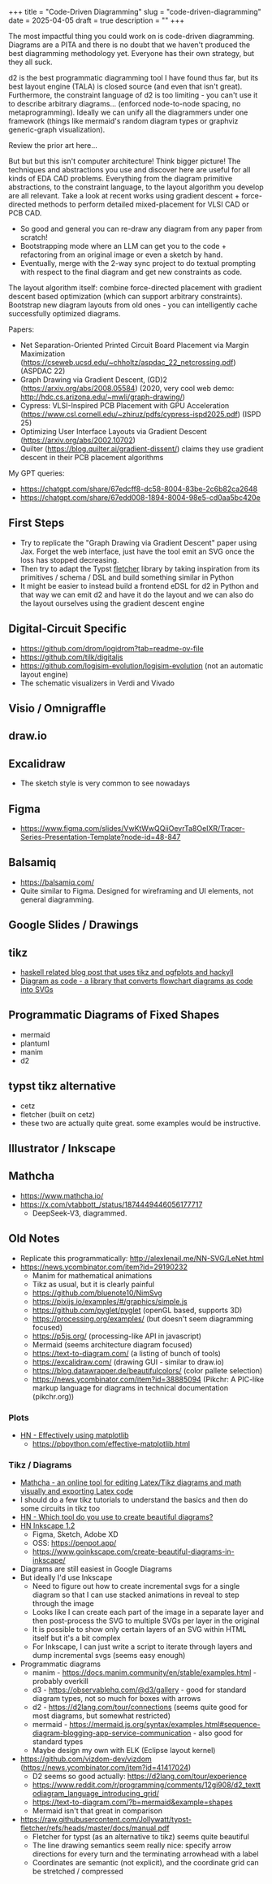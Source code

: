 +++
title = "Code-Driven Diagramming"
slug = "code-driven-diagramming"
date = 2025-04-05
draft = true
description = ""
+++

The most impactful thing you could work on is code-driven diagramming.
Diagrams are a PITA and there is no doubt that we haven't produced the best diagramming methodology yet.
Everyone has their own strategy, but they all suck.

d2 is the best programmatic diagramming tool I have found thus far, but its best layout engine (TALA) is closed source (and even that isn't great).
Furthermore, the constraint language of d2 is too limiting - you can't use it to describe arbitrary diagrams... (enforced node-to-node spacing, no metaprogramming).
Ideally we can unify all the diagrammers under one framework (things like mermaid's random diagram types or graphviz generic-graph visualization).

Review the prior art here...

But but but this isn't computer architecture!
Think bigger picture! The techniques and abstractions you use and discover here are useful for all kinds of EDA CAD problems.
Everything from the diagram primitive abstractions, to the constraint language, to the layout algorithm you develop are all relevant.
Take a look at recent works using gradient descent + force-directed methods to perform detailed mixed-placement for VLSI CAD or PCB CAD.

- So good and general you can re-draw any diagram from any paper from scratch!
- Bootstrapping mode where an LLM can get you to the code + refactoring from an original image or even a sketch by hand.
- Eventually, merge with the 2-way sync project to do textual prompting with respect to the final diagram and get new constraints as code.

The layout algorithm itself: combine force-directed placement with gradient descent based optimization (which can support arbitrary constraints).
Bootstrap new diagram layouts from old ones - you can intelligently cache successfully optimized diagrams.

Papers:

- Net Separation-Oriented Printed Circuit Board Placement via Margin Maximization (https://cseweb.ucsd.edu/~chholtz/aspdac_22_netcrossing.pdf) (ASPDAC 22)
- Graph Drawing via Gradient Descent, (GD)2 (https://arxiv.org/abs/2008.05584) (2020, very cool web demo: http://hdc.cs.arizona.edu/~mwli/graph-drawing/)
- Cypress: VLSI-Inspired PCB Placement with GPU Acceleration (https://www.csl.cornell.edu/~zhiruz/pdfs/cypress-ispd2025.pdf) (ISPD 25)
- Optimizing User Interface Layouts via Gradient Descent (https://arxiv.org/abs/2002.10702)
- Quilter (https://blog.quilter.ai/gradient-dissent/) claims they use gradient descent in their PCB placement algorithms

My GPT queries:

- https://chatgpt.com/share/67edcff8-dc58-8004-83be-2c6b82ca2648
- https://chatgpt.com/share/67edd008-1894-8004-98e5-cd0aa5bc420e

## First Steps

- Try to replicate the "Graph Drawing via Gradient Descent" paper using Jax. Forget the web interface, just have the tool emit an SVG once the loss has stopped decreasing.
- Then try to adapt the Typst [fletcher](https://typst.app/universe/package/fletcher) library by taking inspiration from its primitives / schema / DSL and build something similar in Python
- It might be easier to instead build a frontend eDSL for d2 in Python and that way we can emit d2 and have it do the layout and we can also do the layout ourselves using the gradient descent engine

## Digital-Circuit Specific

- https://github.com/drom/logidrom?tab=readme-ov-file
- https://github.com/tilk/digitaljs
- https://github.com/logisim-evolution/logisim-evolution (not an automatic layout engine)
- The schematic visualizers in Verdi and Vivado

## Visio / Omnigraffle

## draw.io

## Excalidraw

- The sketch style is very common to see nowadays

## Figma

- https://www.figma.com/slides/VwKtWwQQiiOevrTa8OeIXR/Tracer-Series-Presentation-Template?node-id=48-847

## Balsamiq

- https://balsamiq.com/
- Quite similar to Figma. Designed for wireframing and UI elements, not general diagramming.

## Google Slides / Drawings

## tikz

- [haskell related blog post that uses tikz and pgfplots and hackyll](https://tech.channable.com/posts/2019-03-13-how-we-made-haskell-search-strings-as-fast-as-rust.html)
- [Diagram as code - a library that converts flowchart diagrams as code into SVGs](https://news.ycombinator.com/item?id=23154846)

## Programmatic Diagrams of Fixed Shapes

- mermaid
- plantuml
- manim
- d2

## typst tikz alternative

- cetz
- fletcher (built on cetz)
- these two are actually quite great. some examples would be instructive.

## Illustrator / Inkscape

## Mathcha

- https://www.mathcha.io/
- https://x.com/vtabbott_/status/1874449446056177717
  - DeepSeek-V3, diagrammed.

## Old Notes

- Replicate this programmatically: http://alexlenail.me/NN-SVG/LeNet.html
- https://news.ycombinator.com/item?id=29190232
    - Manim for mathematical animations
    - Tikz as usual, but it is clearly painful
    - https://github.com/bluenote10/NimSvg
    - https://pixijs.io/examples/#/graphics/simple.js
    - https://github.com/pyglet/pyglet (openGL based, supports 3D)
    - https://processing.org/examples/ (but doesn't seem diagramming focused)
    - https://p5js.org/ (processing-like API in javascript)
    - Mermaid (seems architecture diagram focused)
    - https://text-to-diagram.com/ (a listing of bunch of tools)
    - https://excalidraw.com/ (drawing GUI - similar to draw.io)
    - https://blog.datawrapper.de/beautifulcolors/ (color pallete selection)
    - https://news.ycombinator.com/item?id=38885094 (Pikchr: A PIC-like markup language for diagrams in technical documentation (pikchr.org))

### Plots

- [HN - Effectively using matplotlib](https://news.ycombinator.com/item?id=21550516)
    - https://pbpython.com/effective-matplotlib.html

### Tikz / Diagrams

- [Mathcha - an online tool for editing Latex/Tikz diagrams and math visually and exporting Latex code](https://www.mathcha.io/)
- I should do a few tikz tutorials to understand the basics and then do some circuits in tikz too
- [HN - Which tool do you use to create beautiful diagrams?](https://news.ycombinator.com/item?id=18788244)
- [HN Inkscape 1.2](https://news.ycombinator.com/item?id=31403532)
    - Figma, Sketch, Adobe XD
    - OSS: https://penpot.app/
    - https://www.goinkscape.com/create-beautiful-diagrams-in-inkscape/
- Diagrams are still easiest in Google Diagrams
- But ideally I'd use Inkscape
    - Need to figure out how to create incremental svgs for a single diagram so that I can use stacked animations in reveal to step through the image
    - Looks like I can create each part of the image in a separate layer and then post-process the SVG to multiple SVGs per layer in the original
    - It is possible to show only certain layers of an SVG within HTML itself but it's a bit complex
    - For Inkscape, I can just write a script to iterate through layers and dump incremental svgs (seems easy enough)
- Programmatic diagrams
    - manim - https://docs.manim.community/en/stable/examples.html - probably overkill
    - d3 - https://observablehq.com/@d3/gallery - good for standard diagram types, not so much for boxes with arrows
    - d2 - https://d2lang.com/tour/connections (seems quite good for most diagrams, but somewhat restricted)
    - mermaid - https://mermaid.js.org/syntax/examples.html#sequence-diagram-blogging-app-service-communication - also good for standard types
    - Maybe design my own with ELK (Eclipse layout kernel)
- https://github.com/vizdom-dev/vizdom (https://news.ycombinator.com/item?id=41417024)
  - D2 seems so good actually: https://d2lang.com/tour/experience
  - https://www.reddit.com/r/programming/comments/12gi908/d2_texttodiagram_language_introducing_grid/
  - https://text-to-diagram.com/?b=mermaid&example=shapes
  - Mermaid isn't that great in comparison
- https://raw.githubusercontent.com/Jollywatt/typst-fletcher/refs/heads/master/docs/manual.pdf
  - Fletcher for typst (as an alternative to tikz) seems quite beautiful
  - The line drawing semantics seem really nice: specify arrow directions for every turn and the terminating arrowhead with a label
  - Coordinates are semantic (not explicit), and the coordinate grid can be stretched / compressed
